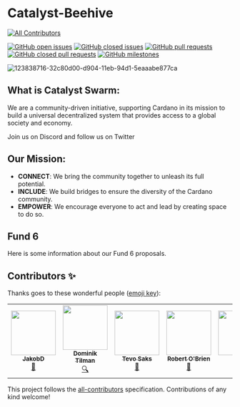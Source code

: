 # Catalyst-Beehive
<!-- ALL-CONTRIBUTORS-BADGE:START - Do not remove or modify this section -->
[![All Contributors](https://img.shields.io/badge/all_contributors-4-orange.svg?style=flat-square)](#contributors-)
<!-- ALL-CONTRIBUTORS-BADGE:END -->

[![GitHub open issues](https://img.shields.io/github/issues/Catalyst-Swarm/The-Beehive?style=flat-square)](https://github.com/Catalyst-Swarm/The-Beehive/issues)
[![GitHub closed issues](https://img.shields.io/github/issues-closed-raw/Catalyst-Swarm/The-Beehive?style=flat-square)](https://github.com/Catalyst-Swarm/The-Beehive/issues?q=is%3Aissue+is%3Aclosed)
[![GitHub pull requests](https://img.shields.io/github/issues-pr/Catalyst-Swarm/The-Beehive)](https://github.com/Catalyst-Swarm/The-Beehive/pulls)
[![GitHub closed pull requests](https://img.shields.io/github/issues-pr-closed/Catalyst-Swarm/The-Beehive)](https://github.com/Catalyst-Swarm/The-Beehive)
[![GitHub milestones](https://img.shields.io/github/milestones/open/Catalyst-Swarm/The-Beehive?style=flat-square)](https://github.com/Catalyst-Swarm/The-Beehive)

![123838716-32c80d00-d904-11eb-94d1-5eaaabe877ca](https://user-images.githubusercontent.com/25156451/126569840-0821b30b-467d-499d-93c4-735d24eeccbb.png)


## What is Catalyst Swarm:
We are a community-driven initiative, supporting Cardano in its mission to build a universal decentralized system that provides access to a global society and economy.

Join us on Discord and follow us on Twitter

## Our Mission:

- **CONNECT**: We bring the community together to unleash its full potential.
- **INCLUDE**: We build bridges to ensure the diversity of the Cardano community.
- **EMPOWER**: We encourage everyone to act and lead by creating space to do so.

## Fund 6
Here is some information about our Fund 6 proposals.



## Contributors ✨

Thanks goes to these wonderful people ([emoji key](https://allcontributors.org/docs/en/emoji-key)):

<!-- ALL-CONTRIBUTORS-LIST:START - Do not remove or modify this section -->
<!-- prettier-ignore-start -->
<!-- markdownlint-disable -->
<table>
  <tr>
    <td align="center"><a href="https://github.com/Sapereaude7"><img src="https://avatars.githubusercontent.com/u/82663830?v=4?s=100" width="100px;" alt=""/><br /><sub><b>JakobD</b></sub></a><br /><a href="#talk-Sapereaude7" title="Talks">📢</a></td>
    <td align="center"><a href="http://swarm4catalyst.com"><img src="https://avatars.githubusercontent.com/u/80850851?v=4?s=100" width="100px;" alt=""/><br /><sub><b>Dominik Tilman</b></sub></a><br /><a href="#fundingFinding-dominiktilman" title="Funding Finding">🔍</a></td>
    <td align="center"><a href="https://github.com/whitevo"><img src="https://avatars.githubusercontent.com/u/10964567?v=4?s=100" width="100px;" alt=""/><br /><sub><b>Tevo Saks</b></sub></a><br /><a href="#data-whitevo" title="Data">🔣</a></td>
    <td align="center"><a href="https://github.com/wolstaeb"><img src="https://avatars.githubusercontent.com/u/82072426?v=4?s=100" width="100px;" alt=""/><br /><sub><b>Robert O'Brien</b></sub></a><br /><a href="#ideas-wolstaeb" title="Ideas, Planning, & Feedback">🤔</a></td>
  <td align="center"><a href="https://github.com/FelixfromSwarm"><img src="https://avatars.githubusercontent.com/u/87385188?v=4?s=100" width="100px;" alt=""/><br /><sub><b>Felix</b></sub></a><br /><a href="#Rocket-FelixfromSwarm" title="Talks">💡</a></td>
  </tr>
</table>

<!-- markdownlint-restore -->
<!-- prettier-ignore-end -->

<!-- ALL-CONTRIBUTORS-LIST:END -->

This project follows the [all-contributors](https://github.com/all-contributors/all-contributors) specification. Contributions of any kind welcome!
